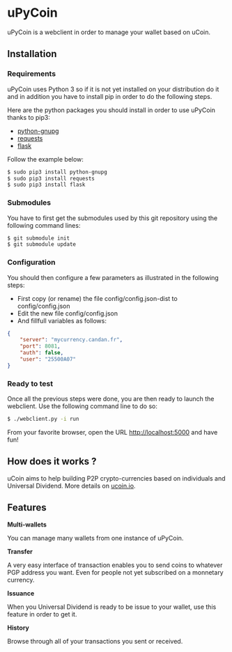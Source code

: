 # uPyCoin

uPyCoin is a webclient in order to manage your wallet based on uCoin.

## Installation

### Requirements

uPyCoin uses Python 3 so if it is not yet installed on your distribution do it and in addition you have to install pip in order to do the following steps.

Here are the python packages you should install in order to use uPyCoin thanks to pip3:

 * [python-gnupg](http://pythonhosted.org/python-gnupg/)
 * [requests](http://python-requests.org/)
 * [flask](flask.pocoo.org)

Follow the example below:

```bash
$ sudo pip3 install python-gnupg
$ sudo pip3 install requests
$ sudo pip3 install flask
```

### Submodules

You have to first get the submodules used by this git repository using the following command lines:

```bash
$ git submodule init
$ git submodule update
```

### Configuration

You should then configure a few parameters as illustrated in the following steps:

* First copy (or rename) the file config/config.json-dist to config/config.json
* Edit the new file config/config.json
* And fillfull variables as follows:
```json
{
    "server": "mycurrency.candan.fr",
    "port": 8081,
    "auth": false,
    "user": "25500A07"
}
```

### Ready to test

Once all the previous steps were done, you are then ready to launch the webclient. Use the following command line to do so:

```bash
$ ./webclient.py -i run
```

From your favorite browser, open the URL [http://localhost:5000](http://localhost:5000) and have fun!

## How does it works ?

uCoin aims to help building P2P crypto-currencies based on individuals and Universal Dividend. More details on [ucoin.io](http://ucoin.io).

## Features

**Multi-wallets**

You can manage many wallets from one instance of uPyCoin.

**Transfer**

A very easy interface of transaction enables you to send coins to whatever PGP address you want. Even for people not yet subscribed on a monnetary currency.

**Issuance**

When you Universal Dividend is ready to be issue to your wallet, use this feature in order to get it.

**History**

Browse through all of your transactions you sent or received.

